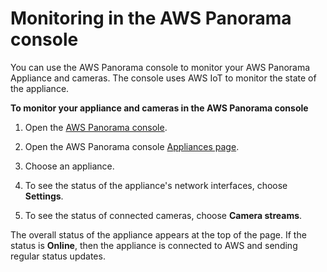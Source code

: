 # Monitoring in the AWS Panorama console<a name="monitoring-console"></a>

You can use the AWS Panorama console to monitor your AWS Panorama Appliance and cameras\. The console uses AWS IoT to monitor the state of the appliance\.

**To monitor your appliance and cameras in the AWS Panorama console**

1. Open the [AWS Panorama console](https://console.aws.amazon.com/panorama/home)\.

1. Open the AWS Panorama console [Appliances page](https://console.aws.amazon.com/panorama/home#appliances)\.

1. Choose an appliance\.

1. To see the status of the appliance's network interfaces, choose **Settings**\.

1. To see the status of connected cameras, choose **Camera streams**\.

The overall status of the appliance appears at the top of the page\. If the status is **Online**, then the appliance is connected to AWS and sending regular status updates\.